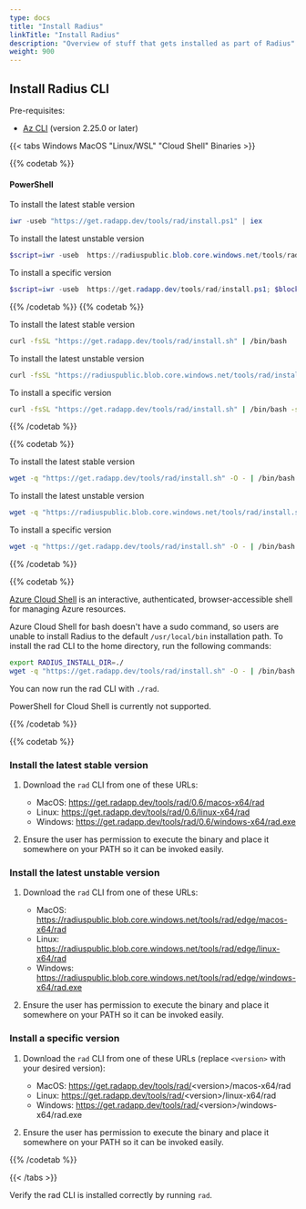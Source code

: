 ```yaml
---
type: docs
title: "Install Radius"
linkTitle: "Install Radius"
description: "Overview of stuff that gets installed as part of Radius"
weight: 900
---
```


<!-- TODO: describe our helm chart structure and which pieces are versioned separately/together.  -->


## Install Radius CLI

Pre-requisites:
- [Az CLI](https://docs.microsoft.com/en-us/cli/azure/install-azure-cli) (version 2.25.0 or later)


{{< tabs Windows MacOS "Linux/WSL" "Cloud Shell" Binaries >}}

{{% codetab %}}

#### PowerShell

To install the latest stable version

```powershell
iwr -useb "https://get.radapp.dev/tools/rad/install.ps1" | iex
```

To install the latest unstable version

```powershell
$script=iwr -useb  https://radiuspublic.blob.core.windows.net/tools/rad/install.ps1; $block=[ScriptBlock]::Create($script); invoke-command -ScriptBlock $block -ArgumentList edge
```

To install a specific version

```powershell
$script=iwr -useb  https://get.radapp.dev/tools/rad/install.ps1; $block=[ScriptBlock]::Create($script); invoke-command -ScriptBlock $block -ArgumentList <Version>
```

{{% /codetab %}}
{{% codetab %}}

To install the latest stable version

```bash
curl -fsSL "https://get.radapp.dev/tools/rad/install.sh" | /bin/bash
```

To install the latest unstable version

```bash
curl -fsSL "https://radiuspublic.blob.core.windows.net/tools/rad/install.sh" | /bin/bash -s edge
```

To install a specific version

```bash
curl -fsSL "https://get.radapp.dev/tools/rad/install.sh" | /bin/bash -s <Version>
```

{{% /codetab %}}

{{% codetab %}}

To install the latest stable version

```bash
wget -q "https://get.radapp.dev/tools/rad/install.sh" -O - | /bin/bash
```

To install the latest unstable version

```bash
wget -q "https://radiuspublic.blob.core.windows.net/tools/rad/install.sh" -O - | /bin/bash -s edge
```

To install a specific version

```bash
wget -q "https://get.radapp.dev/tools/rad/install.sh" -O - | /bin/bash -s <Version>
```

{{% /codetab %}}

{{% codetab %}}

[Azure Cloud Shell](https://docs.microsoft.com/en-us/azure/cloud-shell/overview) is an interactive, authenticated, browser-accessible shell for managing Azure resources.

Azure Cloud Shell for bash doesn't have a sudo command, so users are unable to install Radius to the default `/usr/local/bin` installation path. To install the rad CLI to the home directory, run the following commands:

```bash
export RADIUS_INSTALL_DIR=./
wget -q "https://get.radapp.dev/tools/rad/install.sh" -O - | /bin/bash
```

You can now run the rad CLI with `./rad`.

PowerShell for Cloud Shell is currently not supported.

{{% /codetab %}}

{{% codetab %}}

### Install the latest stable version

1. Download the `rad` CLI from one of these URLs:

   - MacOS: https://get.radapp.dev/tools/rad/0.6/macos-x64/rad
   - Linux: https://get.radapp.dev/tools/rad/0.6/linux-x64/rad
   - Windows: https://get.radapp.dev/tools/rad/0.6/windows-x64/rad.exe

1. Ensure the user has permission to execute the binary and place it somewhere on your PATH so it can be invoked easily.

### Install the latest unstable version

1. Download the `rad` CLI from one of these URLs:

   - MacOS: https://radiuspublic.blob.core.windows.net/tools/rad/edge/macos-x64/rad
   - Linux: https://radiuspublic.blob.core.windows.net/tools/rad/edge/linux-x64/rad
   - Windows: https://radiuspublic.blob.core.windows.net/tools/rad/edge/windows-x64/rad.exe

1. Ensure the user has permission to execute the binary and place it somewhere on your PATH so it can be invoked easily.

### Install a specific version

1. Download the `rad` CLI from one of these URLs (replace `<version>` with your desired version):

   - MacOS: https://get.radapp.dev/tools/rad/<version\>/macos-x64/rad
   - Linux: https://get.radapp.dev/tools/rad/<version\>/linux-x64/rad
   - Windows: https://get.radapp.dev/tools/rad/<version\>/windows-x64/rad.exe

2. Ensure the user has permission to execute the binary and place it somewhere on your PATH so it can be invoked easily.

{{% /codetab %}}

{{< /tabs >}}

Verify the rad CLI is installed correctly by running `rad`. 

